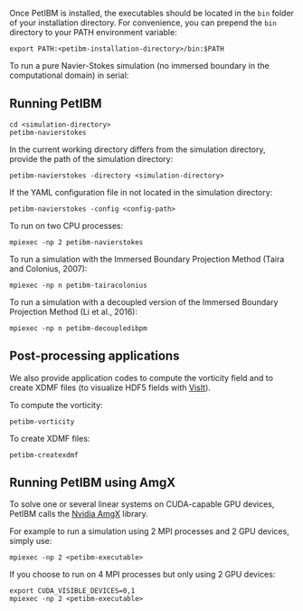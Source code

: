 Once PetIBM is installed, the executables should be located in the `bin` folder of your installation directory.
For convenience, you can prepend the `bin` directory to your PATH environment variable:

    export PATH:<petibm-installation-directory>/bin:$PATH

To run a pure Navier-Stokes simulation (no immersed boundary in the computational domain) in serial:

## Running PetIBM

    cd <simulation-directory>
    petibm-navierstokes

In the current working directory differs from the simulation directory, provide the path of the simulation directory:

    petibm-navierstokes -directory <simulation-directory>

If the YAML configuration file in not located in the simulation directory:

    petibm-navierstokes -config <config-path>

To run on two CPU processes:

    mpiexec -np 2 petibm-navierstokes

To run a simulation with the Immersed Boundary Projection Method (Taira and Colonius, 2007):

    mpiexec -np n petibm-tairacolonius

To run a simulation with a decoupled version of the Immersed Boundary Projection Method (Li et al., 2016):

    mpiexec -np n petibm-decoupledibpm


## Post-processing applications

We also provide application codes to compute the vorticity field and to create XDMF files (to visualize HDF5 fields with [VisIt](https://wci.llnl.gov/simulation/computer-codes/visit/)).

To compute the vorticity:

    petibm-vorticity

To create XDMF files:

    petibm-createxdmf


## Running PetIBM using AmgX

To solve one or several linear systems on CUDA-capable GPU devices, PetIBM calls the [Nvidia AmgX](https://github.com/NVIDIA/AMGX) library.

For example to run a simulation using 2 MPI processes and 2 GPU devices, simply use:

    mpiexec -np 2 <petibm-executable>

If you choose to run on 4 MPI processes but only using 2 GPU devices:

    export CUDA_VISIBLE_DEVICES=0,1
    mpiexec -np 2 <petibm-executable>
